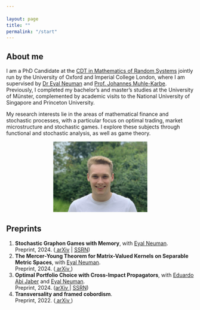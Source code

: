 ```yaml
---

layout: page
title: ""
permalink: "/start"
---
```


## About me
I am a PhD Candidate at the [CDT in Mathematics of Random Systems](https://www.randomsystems-cdt.ac.uk) jointly run by the University of Oxford and Imperial College London, where I am supervised by [Dr Eyal Neuman](https://eyaln13.wixsite.com/eyal-neuman) and [Prof. Johannes Muhle-Karbe](https://www.ma.imperial.ac.uk/~jmuhleka/). Previously, I completed my bachelor’s and master’s studies at the University of Münster, complemented by academic visits to the National University of Singapore and Princeton University.

My research interests lie in the areas of mathematical finance and stochastic processes, with a particular focus on optimal trading, market microstructure and stochastic games. I explore these subjects through functional and stochastic analysis, as well as game theory.

<div style="text-align:center;">
<img src="/assets/sturmius_tuschmann.jpg"  alt="" width="50%">
</div>

## Preprints

<ol>
  <li><b> Stochastic Graphon Games with Memory</b>, with <a href="https://eyaln13.wixsite.com/eyal-neuman">Eyal Neuman</a>.<br />
  Preprint, 2024. (<a href= "https://arxiv.org/abs/2411.05896"> arXiv</a> | <a href= "https://papers.ssrn.com/sol3/papers.cfm?abstract_id=5014424"> SSRN</a>)</li>
  <li><b> The Mercer-Young Theorem for Matrix-Valued Kernels on Separable Metric Spaces</b>, with <a href="https://eyaln13.wixsite.com/eyal-neuman">Eyal Neuman</a>.<br />
  Preprint, 2024. (<a href= "http://arxiv.org/abs/2403.18368"> arXiv </a>)</li>
  <li><b> Optimal Portfolio Choice with Cross-Impact Propagators</b>, with <a href="https://sites.google.com/view/abijabereduardo/">Eduardo Abi Jaber</a> and <a href="https://eyaln13.wixsite.com/eyal-neuman">Eyal Neuman</a>.<br />
  Preprint, 2024. (<a href= "https://arxiv.org/abs/2403.10273">arXiv </a> | <a href= "https://papers.ssrn.com/sol3/papers.cfm?abstract_id=4759758">SSRN</a>)</li>
  <li><b>Transversality and framed cobordism</b>.<br />
  Preprint, 2022. (<a href="https://arxiv.org/abs/2208.10579"> arXiv </a>)</li>
</ol>


